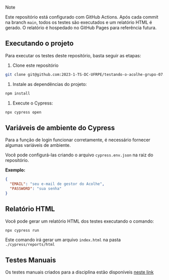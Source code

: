 
>[!NOTE]
> Este repositório está configurado com GitHub Actions. Após cada commit na branch `main`, todos os testes são executados e um relatório HTML é gerado. O relatório é hospedado no GitHub Pages para referência futura.


## Executando o projeto

Para executar os testes deste repositório, basta seguir as etapas:

1. Clone este repositório

``` bash
git clone git@github.com:2023-1-TS-DC-UFRPE/testando-o-acolhe-grupo-07.git
```

1. Instale as dependências do projeto:

``` bash
npm install
```

1. Execute o Cypress:

```bash
npx cypress open
```

## Variáveis de ambiente do Cypress

Para a função de login funcionar corretamente, é necessário fornecer algumas variáveis de ambiente.

Você pode configurá-las criando o arquivo `cypress.env.json` na raiz do repositório. 

**Exemplo:**

```json
{
  "EMAIL": "seu e-mail de gestor do Acolhe",
  "PASSWORD": "sua senha"
}
```

## Relatório HTML

Você pode gerar um relatório HTML dos testes executando o comando:

```bash
npx cypress run
```

Este comando irá gerar um arquivo `index.html` na pasta `./cypress/reports/html`

## Testes Manuais

Os testes manuais criados para a disciplina estão disponíveis [neste link](https://docs.google.com/spreadsheets/d/154lMZysQOOH4rh157Sv1bf7hpE3ZZxd6/edit#gid=821959076)